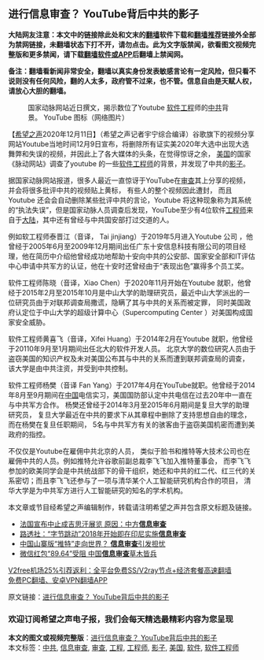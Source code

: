  <h2>进行信息审查？ YouTube背后中共的影子</h2> <p class="notice"><b>大陆网友注意：本文中的链接除此处和文末的<a href="https://github.com/bannedbook/fanqiang" >翻墙</a>软件下载和<a href="https://github.com/killgcd/justmysocks/blob/master/README.md">翻墙推荐</a>链接外全部为禁网链接，未翻墙状态下打不开，请勿点击。此为文字版禁闻，欲看图文视频完整版和更多禁闻，请下载<a href="https://github.com/bannedbook/fanqiang">翻墙软件或APP</a>后翻墙上禁闻网。</p><p>备注：翻墙看新闻非常安全，翻墙以真实身份发表敏感言论有一定风险，但只看不说则没有任何风险，翻的人太多，政府管不过来，也不管。信息自由是天赋人权，请放心大胆的翻墙。</b></p>  <div class="entry"> <figure><figcaption>国家动脉网站近日撰文，揭示数位了Youtube <a href="https://www.bannedbook.org/bnews/tag/%e8%bd%af%e4%bb%b6/" class="st_tag internal_tag" rel="tag" title="标签 软件 下的日志">软件</a><a href="https://www.bannedbook.org/bnews/tag/%E5%B7%A5%E7%A8%8B/" class="st_tag internal_tag" rel="tag" title="标签 工程 下的日志">工程</a>师的<a href="https://www.bannedbook.org/bnews/tag/%e4%b8%ad%e5%85%b1/" class="st_tag internal_tag" rel="tag" title="标签 中共 下的日志">中共</a>背景。 YouTube 图标（网络图片）</figcaption></figure> <p>【<span class='wp_keywordlink_affiliate'><a href="https://www.soundofhope.org" title="希望之声" target="_blank">希望之声</a></span>2020年12月11日】（希望之声记者宇宁综合编译）谷歌旗下的视频分享网站Youtube当地时间12月9日宣布，将删除所有证实美2020年大选中出现大选舞弊和失误的视频，并因此上了各大媒体的头条，在觉得惊讶之余， <a href="https://www.bannedbook.org/bnews/tag/%e7%be%8e%e5%9b%bd/" class="st_tag internal_tag" rel="tag" title="标签 美国 下的日志">美国</a>的国家《脉动网站》调查了youtube 的一些<a href="https://www.bannedbook.org/bnews/tag/%E8%BD%AF%E4%BB%B6%E5%B7%A5%E7%A8%8B%E5%B8%88/" class="st_tag internal_tag" rel="tag" title="标签 软件工程师 下的日志">软件工程师</a>的背景，并发现了中共的<a href="https://www.bannedbook.org/bnews/tag/%E5%BD%B1%E5%AD%90/" class="st_tag internal_tag" rel="tag" title="标签 影子 下的日志">影子</a>。</p> <p>据国家动脉网站报道，很多人最近一直惊讶于YouTube在<a href="https://www.bannedbook.org/bnews/tag/%E5%AE%A1%E6%9F%A5/" class="st_tag internal_tag" rel="tag" title="标签 审查 下的日志">审查</a>其上分享的视频，并会将很多批评中共的视频贴上黄标， 有些人的整个视频因此遭封， 而且Youtube 还会会自动删除某些批评中共的言论，Youtube 将这种现象称为其系统的“执法失误”，但是国家动脉人员调查后发现，YouTube至少有4位软件<a href="https://www.bannedbook.org/bnews/tag/%e5%b7%a5%e7%a8%8b%e5%b8%88/" class="st_tag internal_tag" rel="tag" title="标签 工程师 下的日志">工程师</a>来自于<span class='wp_keywordlink_affiliate'><a href="https://www.bannedbook.org/" title="大陆" target="_blank">大陆</a></span>，其中还有曾经与中共国安部打过交道的人。 </p>  <p>例如软工程师泰晋江（音译， Tai jinjiang）于2019年5月进入Youtube 公司 ，他曾经于2005年6月至2009年12月期间出任广东十安信息科技有限公司的项目经理，他在简历中介绍他曾经成功地帮助十安向中共的公安部、国家安全部和IT评估中心申请中共军方的认证，他在十安时还曾经由于“表现出色”赢得多个员工奖。</p> <p>软件工程师陈晓（音译，Xiao Chen）于2020年11月开始在Youtube 就职，他曾经于2015年2月至2015年10月是中山大学的助理研究员，最近中山大学派出的一位研究员由于对联邦调查局撒谎，隐瞒了其与中共的关系而被定罪， 同时美国政府认定位于中山大学的超级计算中心（Supercomputing Center ）对美国构成国家安全威胁。</p>  <p>软件工程师黄喜飞（音译，Xifei Huang）于2014年2月在Youtube 就职，他曾经于20110年9月至1月期间出任北大的软件开发人员。 北京大学的数位研究人员由于盗窃美国的知识产权及未对美国公布其与中共的关系而遭到联邦调查局的调查， 该大学是由中共注资，并受到中共控制。</p> <p>软件工程师杨樊（音译 Fan Yang）于2017年4月在YouTube就职。他曾经于2014年8月至9月期间在<span class='wp_keywordlink_affiliate'><a href="https://www.bannedbook.org/" title="中国" target="_blank">中国</a></span>电信实习，美国国防部认定中共电信在过去20年中一直在与中共军方合作。 杨樊还曾经于2014年3月至2015年6月期间是复旦大学的助理研究员， 复旦大学最近在中共的要求下从其章程中删除了支持思想自由的理念， 而在杨樊在复旦任职期间， 5名与中共军方有关的骇客由于盗窃美国机密而遭到美政府的指控。</p>  <p>不仅仅是Youtube在雇佣中共北京的人员， 类似于脸书和推特等大技术公司也在雇佣中共的人员。例如推特允许谷歌前副总裁李飞飞加入推特董事会， 而李飞飞参加的欧美同学会是中共统战部下的骨干组织，她还和中共的红二代、红三代的关系密切；而且李飞飞还参与了一项与清华某个人工智能研究机构合作的项目， 清华大学是为中共军方进行人工智能研究的知名的学术机构。</p> <p>本文章或节目经希望之声编辑制作，转载请注明希望之声并包含原文标题及链接。</p>  <ul class='op-related-articles' title='相关阅读'> <li><a href='https://www.bannedbook.org/bnews/headline/20201014/1413273.html' target='_blank'>法国宣布中止成吉思汗展览 原因：中方<b>信息审查</b></a></li> <li><a href='https://www.bannedbook.org/bnews/headline/20200813/1379758.html' target='_blank'>路透社：“字节跳动”2018年开始即在印尼实施<b>信息审查</b></a></li> <li><a href='https://www.bannedbook.org/bnews/ssgc/20181204/1041476.html' target='_blank'>中国山寨版“推特”走向世界？  <b>信息审查</b>引发担忧</a></li> <li><a href='https://www.bannedbook.org/bnews/headline/20180605/952979.html' target='_blank'>微信红包“89.64”受阻     中国<b>信息审查</b>草木皆兵</a></li> </ul> <p class="texttj"> <a href="https://www.bannedbook.org/forum23/topic22702.html" target="_blank">V2free机场25%引荐返利：全平台免费SS/V2ray节点+经济套餐高速翻墙</a><br/> <a href="https://github.com/bannedbook/fanqiang/wiki/%E7%A6%81%E9%97%BB%E7%BD%91%E5%AE%89%E5%8D%93%E7%BF%BB%E5%A2%99%E6%96%B0%E9%97%BBAPP" target="_blank">免费PC翻墙、安卓VPN翻墙APP</a></p><p>原文链接：<a class="src_link"  href="https://www.soundofhope.org/post/452761" target="_blank">进行信息审查？ YouTube背后中共的影子</a></p> <h3>欢迎订阅希望之声电子报，我们会每天精选最精彩内容为您呈现</h3> </p><a name='sharetosocial'></a>       <div><b>本文的图文或视频完整版</b>：<a href='https://www.bannedbook.org/bnews/comments/20201212/1446365.html'>进行信息审查？ YouTube背后中共的影子</a></div>  </div><!--END ENTRY--> <div class="postfooter"> <div>本文标签：<a href="https://www.bannedbook.org/bnews/tag/%e4%b8%ad%e5%85%b1/" rel="tag">中共</a>, <a href="https://www.bannedbook.org/bnews/tag/%E4%BF%A1%E6%81%AF%E5%AE%A1%E6%9F%A5/" rel="tag">信息审查</a>, <a href="https://www.bannedbook.org/bnews/tag/%E5%AE%A1%E6%9F%A5/" rel="tag">审查</a>, <a href="https://www.bannedbook.org/bnews/tag/%E5%B7%A5%E7%A8%8B/" rel="tag">工程</a>, <a href="https://www.bannedbook.org/bnews/tag/%e5%b7%a5%e7%a8%8b%e5%b8%88/" rel="tag">工程师</a>, <a href="https://www.bannedbook.org/bnews/tag/%E5%BD%B1%E5%AD%90/" rel="tag">影子</a>, <a href="https://www.bannedbook.org/bnews/tag/%e7%be%8e%e5%9b%bd/" rel="tag">美国</a>, <a href="https://www.bannedbook.org/bnews/tag/%e8%bd%af%e4%bb%b6/" rel="tag">软件</a>, <a href="https://www.bannedbook.org/bnews/tag/%E8%BD%AF%E4%BB%B6%E5%B7%A5%E7%A8%8B%E5%B8%88/" rel="tag">软件工程师</a></div>  </div><!--END POSTFOOTER--> 